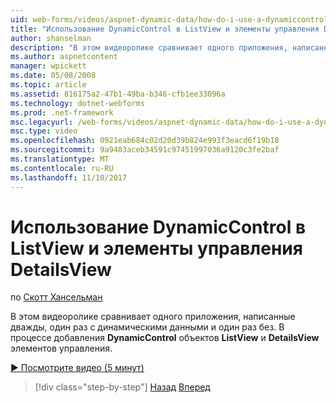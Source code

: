 ```yaml
---
uid: web-forms/videos/aspnet-dynamic-data/how-do-i-use-a-dynamiccontrol-in-listview-and-detailsview-controls
title: "Использование DynamicControl в ListView и элементы управления DetailsView | Документы Майкрософт"
author: shanselman
description: "В этом видеоролике сравнивает одного приложения, написанные дважды, один раз с динамическими данными и один раз без. В процессе, добавлении DynamicControl объектов ListView..."
ms.author: aspnetcontent
manager: wpickett
ms.date: 05/08/2008
ms.topic: article
ms.assetid: 816175a2-47b1-49ba-b346-cfb1ee33096a
ms.technology: dotnet-webforms
ms.prod: .net-framework
msc.legacyurl: /web-forms/videos/aspnet-dynamic-data/how-do-i-use-a-dynamiccontrol-in-listview-and-detailsview-controls
msc.type: video
ms.openlocfilehash: 0921eab684c02d20d39b824e993f3eacd6f19b18
ms.sourcegitcommit: 9a9483aceb34591c97451997036a9120c3fe2baf
ms.translationtype: MT
ms.contentlocale: ru-RU
ms.lasthandoff: 11/10/2017
---
```

<a name="how-do-i-use-a-dynamiccontrol-in-listview-and-detailsview-controls"></a>Использование DynamicControl в ListView и элементы управления DetailsView
====================
по [Скотт Хансельман](https://github.com/shanselman)

В этом видеоролике сравнивает одного приложения, написанные дважды, один раз с динамическими данными и один раз без. В процессе добавления **DynamicControl** объектов **ListView** и **DetailsView** элементов управления.

[&#9654; Посмотрите видео (5 минут)](https://channel9.msdn.com/Blogs/ASP-NET-Site-Videos/how-do-i-use-a-dynamiccontrol-in-listview-and-detailsview-controls)

>[!div class="step-by-step"]
[Назад](how-do-i-display-unknown-datatypes.md)
[Вперед](getting-started-with-dynamic-data.md)
